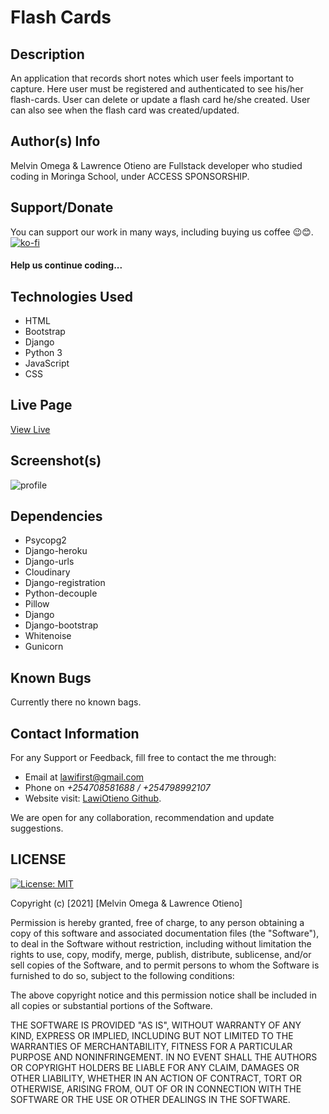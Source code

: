 # Flash Cards

## Description
An application that records short notes which user feels important to capture. Here user must be registered and authenticated to see his/her flash-cards. User can delete or update a flash card he/she created. User can also see when the flash card was created/updated.



## Author(s) Info
Melvin Omega & Lawrence Otieno are Fullstack developer who studied coding in Moringa School, under ACCESS SPONSORSHIP.

## Support/Donate
You can support our work in many ways, including buying us coffee 😉😊.  
[![ko-fi](https://ko-fi.com/img/githubbutton_sm.svg)](https://ko-fi.com/N4N26PU7L)
 <h4>Help us continue coding...</h4>
<!-- [Buy Me Coffee ☕️](https://ko-fi.com/streetgrandmaster) -->



## Technologies Used
* HTML
* Bootstrap
* Django
* Python 3
* JavaScript
* CSS


## Live Page
[View Live]()


## Screenshot(s)
![profile]()


## Dependencies
* Psycopg2
* Django-heroku
* Django-urls
* Cloudinary
* Django-registration
* Python-decouple
* Pillow
* Django
* Django-bootstrap
* Whitenoise
* Gunicorn

## Known Bugs
Currently there no known bags.


## Contact Information
For any Support or Feedback, fill free to contact the me through: 
* Email at lawifirst@gmail.com 
* Phone on *+254708581688 / +254798992107*
* Website visit: [LawiOtieno Github](https://github.com/LawiOtieno).

<p>We are open for any collaboration, recommendation and update suggestions.</p>

## LICENSE

[![License: MIT](https://img.shields.io/badge/License-MIT-yellow.svg)](/LICENSE)

<!-- [MIT License](https://choosealicense.com/licenses/mit/) -->

Copyright (c) [2021] [Melvin Omega & Lawrence Otieno]

Permission is hereby granted, free of charge, to any person obtaining a copy
of this software and associated documentation files (the "Software"), to deal
in the Software without restriction, including without limitation the rights
to use, copy, modify, merge, publish, distribute, sublicense, and/or sell
copies of the Software, and to permit persons to whom the Software is
furnished to do so, subject to the following conditions:

The above copyright notice and this permission notice shall be included in all
copies or substantial portions of the Software.

THE SOFTWARE IS PROVIDED "AS IS", WITHOUT WARRANTY OF ANY KIND, EXPRESS OR
IMPLIED, INCLUDING BUT NOT LIMITED TO THE WARRANTIES OF MERCHANTABILITY,
FITNESS FOR A PARTICULAR PURPOSE AND NONINFRINGEMENT. IN NO EVENT SHALL THE
AUTHORS OR COPYRIGHT HOLDERS BE LIABLE FOR ANY CLAIM, DAMAGES OR OTHER
LIABILITY, WHETHER IN AN ACTION OF CONTRACT, TORT OR OTHERWISE, ARISING FROM,
OUT OF OR IN CONNECTION WITH THE SOFTWARE OR THE USE OR OTHER DEALINGS IN THE
SOFTWARE.